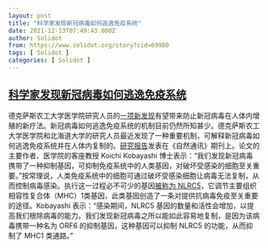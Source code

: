 ```yaml
---
layout: post
title: "科学家发现新冠病毒如何逃逸免疫系统"
date: 2021-12-13T07:49:43.000Z
author: Solidot
from: https://www.solidot.org/story?sid=69980
tags: [ Solidot ]
categories: [ Solidot ]
---
```

<!--1639381783000-->
[科学家发现新冠病毒如何逃逸免疫系统](https://www.solidot.org/story?sid=69980)
------

<div>
德克萨斯农工大学医学院研究人员的<a href="https://scitechdaily.com/covid-19-breakthrough-scientists-discover-how-the-sars-cov-2-virus-evades-our-immune-system/" target="_blank">一项新发现</a>有望带来防止新冠病毒在人体内增殖的新疗法。新冠病毒如何逃逸免疫系统的机制目前仍然所知甚少。德克萨斯农工大学医学院和北海道大学的研究人员最近发现了一种重要机制，可解释新冠病毒如何逃逸免疫系统并在人体内复制的。<a href="https://doi.org/10.1038/s41467-021-26910-8">研究报告</a>发表在《自然通讯》期刊上。论文的主要作者、医学院的客座教授 Koichi Kobayashi 博士表示：“我们发现新冠病毒携带了一种抑制基因，可抑制免疫系统中的人类基因，对破坏受感染的细胞至关重要。”按常理说，人类免疫系统中的细胞可通过破坏受感染细胞让病毒无法复制，从而控制病毒感染。执行这一过程必不可少的基因<a href="https://www.nature.com/articles/nri3339?error=cookies_not_supported&amp;code=dac64bb6-7f8a-4599-a994-c498dd18c7e2" target="_blank">被称为 NLRC5</a>，它调节主要组织相容性复合体（MHC）1类基因，此类基因创造了一条对提供抗病毒免疫至关重要的途径。Kobayashi 表示：“感染期间，NLRC5 基因的数量和活性会增加，以提高我们根除病毒的能力。我们发现新冠病毒之所以能如此容易地复制，是因为该病毒携带一种名为 ORF6 的抑制基因，这种基因可以抑制 NLRC5 的功能，从而抑制了 MHC1 类通路。”
</div>
